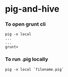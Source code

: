 # pig-and-hive
### To open grunt cli
```
pig -x local
...
...
grunt>
```
### To run .pig locally
```
pig -x local `filename.pig`
```

